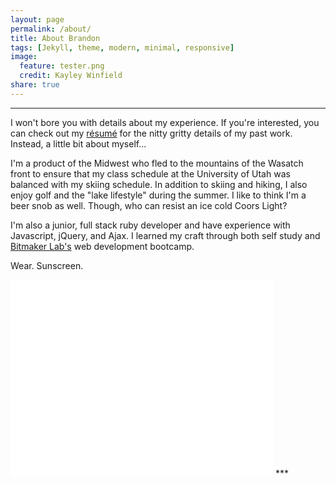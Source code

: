 ```yaml
---
layout: page
permalink: /about/
title: About Brandon
tags: [Jekyll, theme, modern, minimal, responsive]
image:
  feature: tester.png
  credit: Kayley Winfield
share: true
---
```


***

I won't bore you with details about my experience. If you're interested, you can check out my <a href="https://s3.amazonaws.com/bcraft-resume/bcraft-resume.pdf" target="_blank">résumé</a> for the nitty gritty details of my past work. Instead, a little bit about myself...

I'm a product of the Midwest who fled to the mountains of the Wasatch front to ensure that my class schedule at the University of Utah was balanced with my skiing schedule. In addition to skiing and hiking, I also enjoy golf and the "lake lifestyle" during the summer. I like to think I'm a beer snob as well. Though, who can resist an ice cold Coors Light?

I'm also a junior, full stack ruby developer and have experience with Javascript, jQuery, and Ajax. I learned my craft through both self study and [Bitmaker Lab's](http://bitmakerlabs.com) web development bootcamp.

Wear. Sunscreen.

<iframe width="420" height="315" src="//www.youtube.com/embed/sTJ7AzBIJoI" frameborder="0" allowfullscreen></iframe>
***